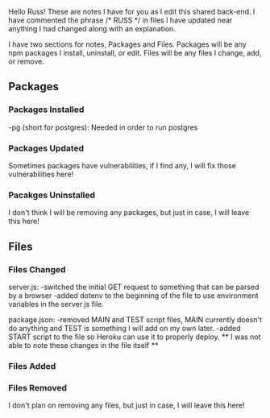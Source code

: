 Hello Russ! These are notes I have for you as I edit this shared back-end. I have commented the phrase /* RUSS */ in files I have updated near anything I had changed along with an explanation.

I have two sections for notes, Packages and Files. Packages will be any npm packages I install, uninstall, or edit. Files will be any files I change, add, or remove. 

## Packages

### Packages Installed
-pg (short for postgres): Needed in order to run postgres 

### Packages Updated
Sometimes packages have vulnerabilities, if I find any, I will fix those vulnerabilities here!

### Pacakges Uninstalled
I don't think I will be removing any packages, but just in case, I will leave this here!

## Files

### Files Changed
server.js:
-switched the initial GET request to something that can be parsed by a browser
-added dotenv to the beginning of the file to use environment variables in the server js file.

package.json:
-removed MAIN and TEST script files, MAIN currently doesn't do anything and TEST is something I will add on my own later.
-added START script to the file so Heroku can use it to properly deploy.
** I was not able to note these changes in the file itself **

### Files Added

### Files Removed
I don't plan on removing any files, but just in case, I will leave this here!

